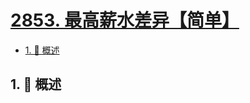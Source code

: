 # [2853. 最高薪水差异【简单】](https://github.com/Tdahuyou/TNotes.leetcode/tree/main/notes/2853.%20%E6%9C%80%E9%AB%98%E8%96%AA%E6%B0%B4%E5%B7%AE%E5%BC%82%E3%80%90%E7%AE%80%E5%8D%95%E3%80%91)

<!-- region:toc -->

- [1. 📝 概述](#1--概述)

<!-- endregion:toc -->

## 1. 📝 概述
